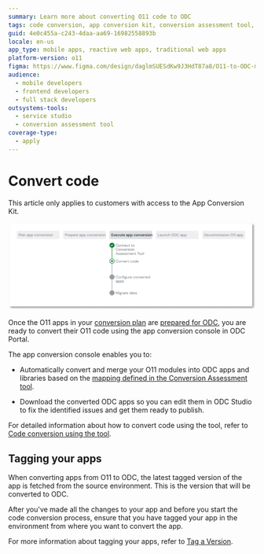 ```yaml
---
summary: Learn more about converting O11 code to ODC
tags: code conversion, app conversion kit, conversion assessment tool, version tagging, environment management
guid: 4e0c455a-c243-4daa-aa69-16982558893b
locale: en-us
app_type: mobile apps, reactive web apps, traditional web apps
platform-version: o11
figma: https://www.figma.com/design/daglmSUESdKw9J3HdT87a8/O11-to-ODC-migration?node-id=2119-4
audience:
  - mobile developers
  - frontend developers
  - full stack developers
outsystems-tools:
  - service studio
  - conversion assessment tool
coverage-type:
  - apply
---
```


# Convert code

<div class="info" markdown="1">

This article only applies to customers with access to the App Conversion Kit.

</div>

![Diagram showing the current convert code step in the conversion process](images/execute-migrate-code-diag.png "Convert code")

Once the O11 apps in your [conversion plan](../plan/plan-define-migration-plans.md) are [prepared for ODC](../prepare/prep-intro.md), you are ready to convert their O11 code using the app conversion console in ODC Portal.

The app conversion console enables you to:

* Automatically convert and merge your O11 modules into ODC apps and libraries based on the [mapping defined in the Conversion Assessment tool](../plan/plan-map-apps.md).

* Download the converted ODC apps so you can edit them in ODC Studio to fix the identified issues and get them ready to publish.

For detailed information about how to convert code using the tool, refer to [Code conversion using the tool](execute-how-to-migrate-code.md).

## Tagging your apps

When converting apps from O11 to ODC, the latest tagged version of the app is fetched from the source environment. This is the version that will be converted to ODC.

After you've made all the changes to your app and before you start the code conversion process, ensure that you have tagged your app in the environment from where you want to convert the app.

For more information about tagging your apps, refer to [Tag a Version](../../deploying-apps/tag-a-version.md).
